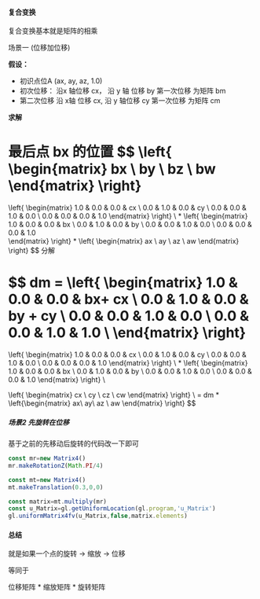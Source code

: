 #### 复合变换

复合变换基本就是矩阵的相乘

场景一 (位移加位移)

**假设：**

- 初识点位A (ax, ay, az, 1.0)
- 初次位移： 沿x 轴位移 cx， 沿 y 轴 位移 by   第一次位移 为矩阵 bm
- 第二次位移 沿 x轴 位移 cx, 沿 y 轴位移 cy 第一次位移 为矩阵 cm

**求解**

最后点 bx 的位置
$$
\left\{
 \begin{matrix}
    bx \\
    by \\ 
  	bz \\
   bw
  \end{matrix}
   \right\}
=
\left\{
 \begin{matrix}
   1.0 & 0.0 & 0.0 & cx \\
   0.0 & 1.0 & 0.0 & cy \\ 
   0.0 & 0.0 & 1.0 & 0.0 \\
   0.0 & 0.0 & 0.0 & 1.0 
  \end{matrix}
  \right\} \ * \left\{
 \begin{matrix}
  	1.0 & 0.0 & 0.0 & bx \\
   	0.0 & 1.0 & 0.0 & by \\ 
   	0.0 & 0.0 & 1.0 & 0.0 \\
   	0.0 & 0.0 & 0.0 & 1.0  
  \end{matrix}
  \right\} * \left\{
 \begin{matrix}
   ax \\
   ay \\ 
   az \\
   aw 
  \end{matrix}
  \right\}
$$
分解


$$
dm = \left\{
 \begin{matrix}
    1.0 & 0.0 & 0.0 & bx+ cx \\
    0.0 & 1.0 & 0.0 & by + cy \\ 
  	0.0 & 0.0 & 1.0 & 0.0 \\
    0.0 & 0.0 & 1.0 & 1.0 \\
  \end{matrix}
   \right\}
=
\left\{
 \begin{matrix}
   1.0 & 0.0 & 0.0 & cx \\
   0.0 & 1.0 & 0.0 & cy \\ 
   0.0 & 0.0 & 1.0 & 0.0 \\
   0.0 & 0.0 & 0.0 & 1.0 
  \end{matrix}
  \right\} \ * \left\{
 \begin{matrix}
   1.0 & 0.0 & 0.0 & bx \\
   0.0 & 1.0 & 0.0 & by \\ 
   0.0 & 0.0 & 1.0 & 0.0 \\
   0.0 & 0.0 & 0.0 & 1.0 
  \end{matrix}
  \right\} \\
  
\left\{
 \begin{matrix}
   cx \\
   cy \\ 
   cz \\
   cw 
  \end{matrix}
  \right\} \ = 
  dm * \left\{\begin{matrix}
  ax\\
  ay\\
  az \\
  aw
  \end{matrix}
  \right\} 
$$

##### 场景2 先旋转在位移

基于之前的先移动后旋转的代码改一下即可

```js
const mr=new Matrix4()
mr.makeRotationZ(Math.PI/4)

const mt=new Matrix4()
mt.makeTranslation(0.3,0,0)

const matrix=mt.multiply(mr)
const u_Matrix=gl.getUniformLocation(gl.program,'u_Matrix')
gl.uniformMatrix4fv(u_Matrix,false,matrix.elements)
```

#### 总结

就是如果一个点的旋转 -> 缩放 -> 位移

等同于

位移矩阵 * 缩放矩阵 * 旋转矩阵



